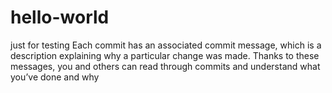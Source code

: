 hello-world
===========

just for testing
Each commit has an associated commit message, which is a description explaining why a particular change was made. Thanks to these messages, you and others can read through commits and understand what you’ve done and why
